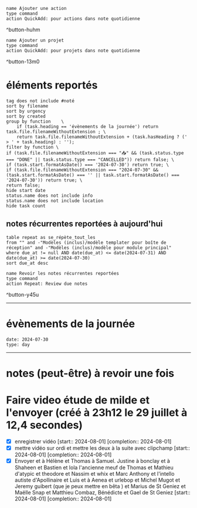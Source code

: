 
```button
name Ajouter une action
type command
action QuickAdd: pour actions dans note quotidienne
```
^button-huhm
```button
name Ajouter un projet
type command
action QuickAdd: pour projets dans note quotidienne
```
^button-13m0
# éléments reportés
```tasks
tag does not include #noté 
sort by filename 
sort by urgency 
sort by created 
group by function    \
	if (task.heading == 'évènements de la journée') return task.file.filenameWithoutExtension ; \
    return task.file.filenameWithoutExtension + (task.hasHeading ? (' > ' + task.heading) : '');
filter by function \
if (task.file.filenameWithoutExtension === "📥" && (task.status.type === "DONE" || task.status.type === "CANCELLED")) return false; \
if (task.start.formatAsDate() === '2024-07-30') return true; \
if (task.file.filenameWithoutExtension === "2024-07-30" && (task.start.formatAsDate() === '' || task.start.formatAsDate() === '2024-07-30')) return true; \
return false;
hide start date
status.name does not include info
status.name does not include location
hide task count
```

## notes récurrentes reportées à aujourd'hui
```dataview
table repeat as se_répète_tout_les
from "" and -"Modèles (inclus)/modèle templater pour boîte de réception" and -"Modèles (inclus)/modèle pour module principal"
where due_at != null AND date(due_at) <= date(2024-07-31) AND date(due_at) >= date(2024-07-30)
sort due_at desc
```

```button
name Revoir les notes récurrentes reportées
type command
action Repeat: Review due notes
```
^button-y45u
___
# évènements de la journée
```gEvent
date: 2024-07-30
type: day
```
___

# notes (peut-être) à revoir une fois


# Faire video étude de milde et l'envoyer (créé à 23h12 le 29 juillet à 12,4 secondes) 
- [X] enregistrer vidéo  [start:: 2024-08-01]  [completion:: 2024-08-01]
- [X] mettre vidéo sur ordi et mettre les deux à la suite avec clipchamp  [start:: 2024-08-01]  [completion:: 2024-08-01]
- [X] Envoyer et à Hélène et Thomas à Samuel. Justine à bonclay  et à Shaheen et Bastien et lola l'ancienne meuf de Thomas et Mathieu d'atypic et  theodore et Nassim et whix et Marc Anthony et l'intello autiste d'Apollinaire et Luis et à Aenea et urlebop et Michel Mugot et Jeremy guibert (que je peux mettre en bêta ) et Marius de St Geniez et Maëlle Snap et Matthieu Combaz, Bénédicte et Gael de St Geniez  [start:: 2024-08-01]  [completion:: 2024-08-01]
